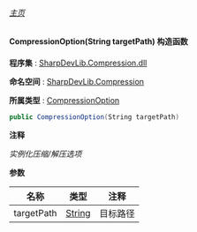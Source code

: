 ###### [主页](./Index.md "主页")

#### CompressionOption(String targetPath) 构造函数

**程序集** : [SharpDevLib.Compression.dll](./SharpDevLib.Compression.assembly.md "SharpDevLib.Compression.dll")

**命名空间** : [SharpDevLib.Compression](./SharpDevLib.Compression.namespace.md "SharpDevLib.Compression")

**所属类型** : [CompressionOption](./SharpDevLib.Compression.CompressionOption.md "CompressionOption")

``` csharp
public CompressionOption(String targetPath)
```
**注释**

*实例化压缩/解压选项*


**参数**

|名称|类型|注释|
|---|---|---|
|targetPath|[String](https://learn.microsoft.com/en-us/dotnet/api/system.string "String")|目标路径|


